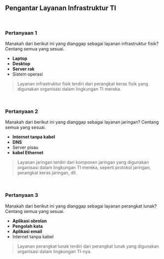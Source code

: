 ## Pengantar Layanan Infrastruktur TI

<br>

### Pertanyaan 1

Manakah dari berikut ini yang dianggap sebagai layanan infrastruktur fisik? Centang semua yang sesuai.

* **Laptop**
* **Desktop**
* **Server rak**
* Sistem operasi

> Layanan infrastruktur fisik terdiri dari perangkat keras fisik yang digunakan organisasi dalam lingkungan TI mereka.
<br>

### Pertanyaan 2

Manakah dari berikut ini yang dianggap sebagai layanan jaringan? Centang semua yang sesuai.

* **Internet tanpa kabel**
* **DNS**
* Server pisau
* **kabel Ethernet**

> Layanan jaringan terdiri dari komponen jaringan yang digunakan organisasi dalam lingkungan TI mereka, seperti protokol jaringan, perangkat keras jaringan, dll.
<br>

### Pertanyaan 3

Manakah dari berikut ini yang dianggap sebagai layanan perangkat lunak? Centang semua yang sesuai.

* **Aplikasi obrolan**
* **Pengolah kata**
* **Aplikasi email**
* Internet tanpa kabel

> Layanan perangkat lunak terdiri dari perangkat lunak yang digunakan organisasi dalam lingkungan TI-nya.
